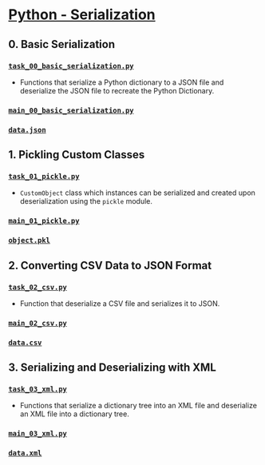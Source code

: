# [Python - Serialization](https://intranet.hbtn.io/projects/3110)

## 0. Basic Serialization
### [`task_00_basic_serialization.py`](task_00_basic_serialization.py)
* Functions that serialize a Python dictionary to a JSON file and deserialize the JSON file to recreate the Python Dictionary.
### [`main_00_basic_serialization.py`](main_00_basic_serialization.py)
### [`data.json`](`data.json`)

## 1. Pickling Custom Classes
### [`task_01_pickle.py`](task_01_pickle.py)
* `CustomObject` class which instances can be serialized and created upon deserialization using the `pickle` module.
### [`main_01_pickle.py`](main_01_pickle.py)
### [`object.pkl`](`object.pkl`)

## 2. Converting CSV Data to JSON Format
### [`task_02_csv.py`](task_02_csv.py)
* Function that deserialize a CSV file and serializes it to JSON.
### [`main_02_csv.py`](main_02_csv.py)
### [`data.csv`](`data.csv`)

## 3. Serializing and Deserializing with XML
### [`task_03_xml.py`](task_03_xml.py)
* Functions that serialize a dictionary tree into an XML file and deserialize an XML file into a dictionary tree.
### [`main_03_xml.py`](main_03_xml.py)
### [`data.xml`](`data.xml`)
